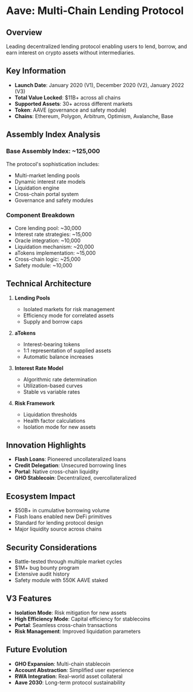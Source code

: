 # Aave: Multi-Chain Lending Protocol

## Overview
Leading decentralized lending protocol enabling users to lend, borrow, and earn interest on crypto assets without intermediaries.

## Key Information
- **Launch Date**: January 2020 (V1), December 2020 (V2), January 2022 (V3)
- **Total Value Locked**: $11B+ across all chains
- **Supported Assets**: 30+ across different markets
- **Token**: AAVE (governance and safety module)
- **Chains**: Ethereum, Polygon, Arbitrum, Optimism, Avalanche, Base

## Assembly Index Analysis

### Base Assembly Index: ~125,000
The protocol's sophistication includes:
- Multi-market lending pools
- Dynamic interest rate models
- Liquidation engine
- Cross-chain portal system
- Governance and safety modules

### Component Breakdown
- Core lending pool: ~30,000
- Interest rate strategies: ~15,000
- Oracle integration: ~10,000
- Liquidation mechanism: ~20,000
- aTokens implementation: ~15,000
- Cross-chain logic: ~25,000
- Safety module: ~10,000

## Technical Architecture
1. **Lending Pools**
   - Isolated markets for risk management
   - Efficiency mode for correlated assets
   - Supply and borrow caps

2. **aTokens**
   - Interest-bearing tokens
   - 1:1 representation of supplied assets
   - Automatic balance increases

3. **Interest Rate Model**
   - Algorithmic rate determination
   - Utilization-based curves
   - Stable vs variable rates

4. **Risk Framework**
   - Liquidation thresholds
   - Health factor calculations
   - Isolation mode for new assets

## Innovation Highlights
- **Flash Loans**: Pioneered uncollateralized loans
- **Credit Delegation**: Unsecured borrowing lines
- **Portal**: Native cross-chain liquidity
- **GHO Stablecoin**: Decentralized, overcollateralized

## Ecosystem Impact
- $50B+ in cumulative borrowing volume
- Flash loans enabled new DeFi primitives
- Standard for lending protocol design
- Major liquidity source across chains

## Security Considerations
- Battle-tested through multiple market cycles
- $1M+ bug bounty program
- Extensive audit history
- Safety module with 550K AAVE staked

## V3 Features
- **Isolation Mode**: Risk mitigation for new assets
- **High Efficiency Mode**: Capital efficiency for stablecoins
- **Portal**: Seamless cross-chain transactions
- **Risk Management**: Improved liquidation parameters

## Future Evolution
- **GHO Expansion**: Multi-chain stablecoin
- **Account Abstraction**: Simplified user experience
- **RWA Integration**: Real-world asset collateral
- **Aave 2030**: Long-term protocol sustainability